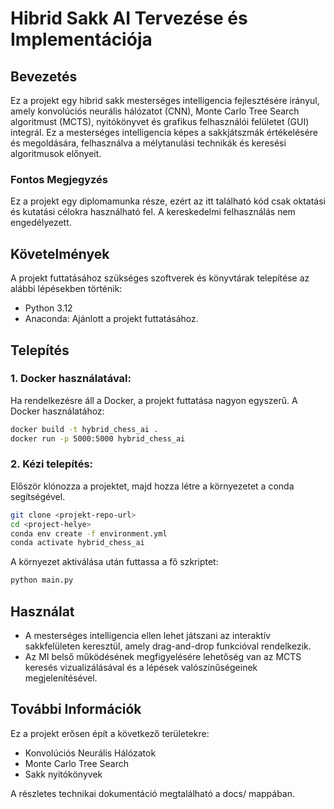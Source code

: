 # Hibrid Sakk AI Tervezése és Implementációja

## Bevezetés

Ez a projekt egy hibrid sakk mesterséges intelligencia fejlesztésére irányul, amely konvolúciós neurális hálózatot (CNN), Monte Carlo Tree Search algoritmust (MCTS), nyitókönyvet és grafikus felhasználói felületet (GUI) integrál. Ez a mesterséges intelligencia képes a sakkjátszmák értékelésére és megoldására, felhasználva a mélytanulási technikák és keresési algoritmusok előnyeit.

### Fontos Megjegyzés

Ez a projekt egy diplomamunka része, ezért az itt található kód csak oktatási és kutatási célokra használható fel. A kereskedelmi felhasználás nem engedélyezett.

## Követelmények

A projekt futtatásához szükséges szoftverek és könyvtárak telepítése az alábbi lépésekben történik:

- Python 3.12
- Anaconda: Ajánlott a projekt futtatásához.

## Telepítés

### 1. Docker használatával:

Ha rendelkezésre áll a Docker, a projekt futtatása nagyon egyszerű. A Docker használatához:

```bash
docker build -t hybrid_chess_ai .
docker run -p 5000:5000 hybrid_chess_ai
```

### 2. Kézi telepítés:

Először klónozza a projektet, majd hozza létre a környezetet a conda segítségével.

```bash
git clone <projekt-repo-url>
cd <project-helye>
conda env create -f environment.yml
conda activate hybrid_chess_ai
```

A környezet aktiválása után futtassa a fő szkriptet:

```bash
python main.py
```

## Használat

- A mesterséges intelligencia ellen lehet játszani az interaktív sakkfelületen keresztül, amely drag-and-drop funkcióval rendelkezik.
- Az MI belső működésének megfigyelésére lehetőség van az MCTS keresés vizualizálásával és a lépések valószínűségeinek megjelenítésével.

## További Információk

Ez a projekt erősen épít a következő területekre:
- Konvolúciós Neurális Hálózatok
- Monte Carlo Tree Search
- Sakk nyitókönyvek

A részletes technikai dokumentáció megtalálható a docs/ mappában.
